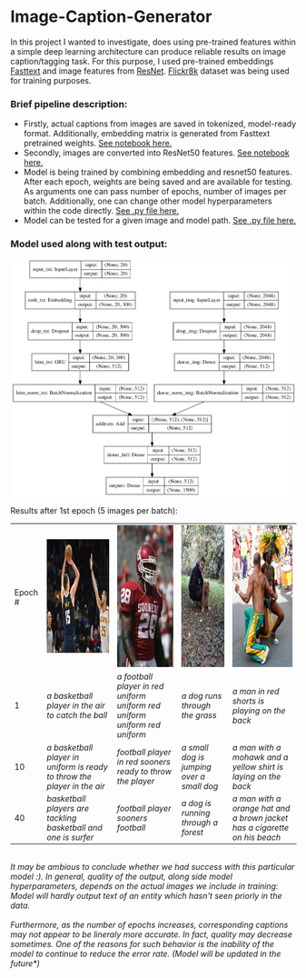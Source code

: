 # Image-Caption-Generator
In this project I wanted to investigate, does using pre-trained features within a simple deep learning architecture can produce reliable results on image caption/tagging task. For this purpose, I used pre-trained embeddings [Fasttext](https://fasttext.cc/) and image features from [ResNet](https://keras.io/api/applications/resnet/). [Flickr8k](https://www.kaggle.com/shadabhussain/flickr8k?select=Flickr_Data) dataset was being used for training purposes.


### Brief pipeline description:
* Firstly, actual captions from images are saved in tokenized, model-ready format. Additionally, embedding matrix is generated from Fasttext pretrained weights. [See notebook here.](https://github.com/RadomirPopovicFON/Image-Caption-Generator/blob/master/caption_extraction.ipynb) 
* Secondly, images are converted into ResNet50 features. [See notebook here.](https://github.com/RadomirPopovicFON/Image-Caption-Generator/blob/master/image_extraction.ipynb)
* Model is being trained by combining embedding and resnet50 features. After each epoch, weights are being saved and are available for testing. As arguments one can pass number of epochs, number of images per batch. Additionally, one can change other model hyperparameters within the code directly. [See .py file here.](https://github.com/RadomirPopovicFON/Image-Caption-Generator/blob/master/train.py)
* Model can be tested for a given image and model path. [See .py file here.](https://github.com/RadomirPopovicFON/Image-Caption-Generator/blob/master/test.py)<br/>


### Model used along with test output:
<p align="center">
  <img src="https://github.com/RadomirPopovicFON/Image-Caption-Generator/blob/master/images/model.png" width="500">
</p>

Results after 1st epoch (5 images per batch):

<table>
  <tr>
    <td>Epoch #</td>
    <td><img src="https://github.com/RadomirPopovicFON/Image-Caption-Generator/blob/master/images/test-1.jpg" width=250 height=200></td>
    <td><img src="https://github.com/RadomirPopovicFON/Image-Caption-Generator/blob/master/images/test-2.jpg" width=150 height=250></td>
    <td><img src="https://github.com/RadomirPopovicFON/Image-Caption-Generator/blob/master/images/test-3.jpg" width=150 height=250></td>
    <td><img src="https://github.com/RadomirPopovicFON/Image-Caption-Generator/blob/master/images/test-4.jpg" width=150 height=250></td>
  </tr>
  <tr>
    <td>1</td>
    <td><i>a basketball player in the air to catch the ball</i></td>
    <td><i>a football player in red uniform uniform red uniform uniform red uniform</i></td>
    <td><i>a dog runs through the grass</i></td>
    <td><i>a man in red shorts is playing on the back</i></td>
  </tr>
  <tr>
    <td>10</td>
    <td><i>a basketball player in uniform is ready to throw the player in the air</i></td>
    <td><i>football player in red sooners ready to throw the player</i></td>
    <td><i>a small dog is jumping over a small dog</i></td>
    <td><i>a man with a mohawk and a yellow shirt is laying on the back</i></td>
  </tr>
  <tr>
    <td>40</td>
    <td><i>basketball players are tackling basketball and one is surfer</i></td>
    <td><i>football player sooners football</i></td>
    <td><i>a dog is running through a forest</i></td>
    <td><i>a man with a orange hat and a brown jacket has a cigarette on his beach</i></td>
  </tr>
 </table>
<br/>
<i>It may be ambious to conclude whether we had success with this particular model :). In general, quality of the output, along side model hyperparameters, depends on the actual images we include in training: Model will hardly output text of an entity which hasn't seen priorly in the data. </i><br/><br/><i>Furthermore, as the number of epochs increases, corresponding captions may not appear to be lineraly more accurate. In fact, quality may decrease sometimes. One of the reasons for such behavior is the inability of the model to continue to reduce the error rate. (Model will be updated in the future*)</i>
